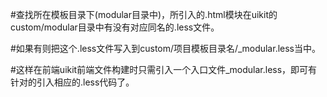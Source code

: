#查找所在模板目录下(modular目录中)，所引入的.html模块在uikit的custom/modular目录中有没有对应同名的.less文件。

#如果有则把这个.less文件写入到custom/项目模板目录名/_modular.less当中。

#这样在前端uikit前端文件构建时只需引入一个入口文件_modular.less，即可有针对的引入相应的.less代码了。